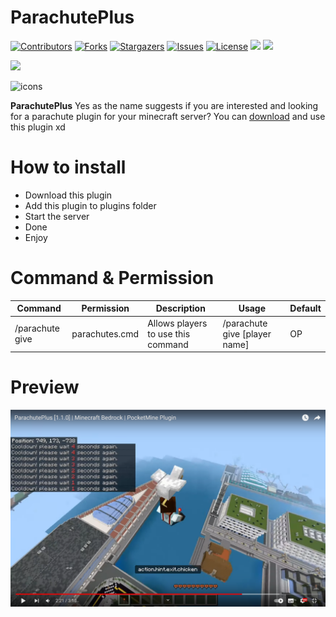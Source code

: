 
# ParachutePlus

[![Contributors](https://img.shields.io/github/contributors/pixelwhiz/ParachutePlus)](https://github.com/pixelwhiz/ParachutePlus/graphs/contributors)
[![Forks](https://img.shields.io/github/forks/pixelwhiz/ParachutePlus)](https://github.com/pixelwhiz/ParachutePlus/network/members)
[![Stargazers](https://img.shields.io/github/stars/pixelwhiz/ParachutePlus)](https://github.com/pixelwhiz/ParachutePlus/stargazers)
[![Issues](https://img.shields.io/github/issues/pixelwhiz/ParachutePlus)](https://github.com/pixelwhiz/ParachutePlus/issues)
[![License](https://img.shields.io/github/license/pixelwhiz/ParachutePlus)](https://github.com/pixelwhiz/ParachutePlus/blob/main/LICENSE)
[![](https://poggit.pmmp.io/shield.state/ParachutePlus)](https://poggit.pmmp.io/p/ParachutePlus)
[![](https://poggit.pmmp.io/shield.api/ParachutePlus)](https://poggit.pmmp.io/p/ParachutePlus)

<a href="https://poggit.pmmp.io/p/ParachutePlus"><img src="https://poggit.pmmp.io/shield.api/ParachutePlus"></a>


![icons](https://cdn-icons-png.flaticon.com/128/3163/3163735.png)

**ParachutePlus** Yes as the name suggests if you are interested and looking for a parachute plugin for your minecraft server? You can [download](https://poggit.pmmp.io/ci/pixelwhiz/ParachutePlus/~) and use this plugin xd

# How to install

 - Download this plugin
 - Add this plugin to plugins folder
 - Start the server
 - Done
 - Enjoy

# Command & Permission
| Command       | Permission       | Description                          | Usage                           | Default |
|---------------|------------------|--------------------------------------|---------------------------------|---------|
| /parachute give   | parachutes.cmd   | Allows players to use this command   | /parachute give [player name]   | OP      |

# Preview

[![Preview](https://github.com/pixelwhiz/ParachutePlus/blob/master/screenshot.png?raw=true)](https://youtu.be/eagcrjbnp4w?si=XjddWtvSIhIkjKo2 "Preview")


